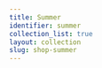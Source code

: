 ```yaml
---
title: Summer
identifier: summer
collection_list: true
layout: collection
slug: shop-summer
---
```

